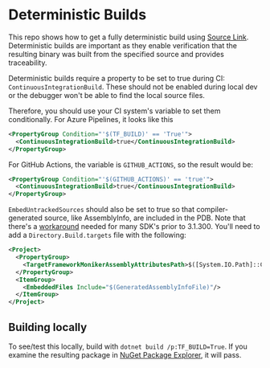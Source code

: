 # Deterministic Builds

This repo shows how to get a fully deterministic build using [Source Link](https://github.com/dotnet/sourcelink).
Deterministic builds are important as they enable verification that the resulting binary was built from 
the specified source and provides traceability. 

Deterministic builds require a property to be set to true during CI:
`ContinuousIntegrationBuild`. These should not be enabled during local dev or the debugger
won't be able to find the local source files.

Therefore, you should use your CI system's variable to set them conditionally. For Azure Pipelines, it 
looks like this

```xml
<PropertyGroup Condition="'$(TF_BUILD)' == 'True'">
  <ContinuousIntegrationBuild>true</ContinuousIntegrationBuild>
</PropertyGroup>
```

For GitHub Actions, the variable is `GITHUB_ACTIONS`, so the result would be:
```xml
<PropertyGroup Condition="'$(GITHUB_ACTIONS)' == 'true'">
  <ContinuousIntegrationBuild>true</ContinuousIntegrationBuild>
</PropertyGroup>
```


`EmbedUntrackedSources` should also be set to true so that compiler-generated source, like AssemblyInfo, are included
in the PDB. Note that there's a [workaround](https://github.com/dotnet/sourcelink/issues/572) needed for many SDK's prior to 3.1.300. You'll need to add
a `Directory.Build.targets` file with the following:

```xml
<Project>
  <PropertyGroup>
    <TargetFrameworkMonikerAssemblyAttributesPath>$([System.IO.Path]::Combine('$(IntermediateOutputPath)','$(TargetFrameworkMoniker).AssemblyAttributes$(DefaultLanguageSourceExtension)'))</TargetFrameworkMonikerAssemblyAttributesPath>
  </PropertyGroup>
  <ItemGroup>
    <EmbeddedFiles Include="$(GeneratedAssemblyInfoFile)"/>
  </ItemGroup>
</Project>

```

 
## Building locally
To see/test this locally, build with `dotnet build /p:TF_BUILD=True`. If you examine the resulting package in [NuGet Package Explorer](https://github.com/NuGetPackageExplorer/NuGetPackageExplorer),
it will pass.
